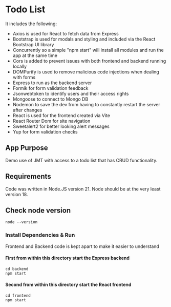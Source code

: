 # Todo List

It includes the following:

- Axios is used for React to fetch data from Express
- Bootstrap is used for modals and styling and included via the React Bootstrap UI library
- Concurrently so a simple "npm start" will install all modules and run the app at the same time
- Cors is added to prevent issues with both frontend and backend running locally
- DOMPurify is used to remove malicious code injections when dealing with forms
- Express to run as the backend server
- Formik for form validation feedback
- Jsonwebtoken to identify users and their access rights
- Mongoose to connect to Mongo DB
- Nodemon to save the dev from having to constantly restart the server after changes
- React is used for the frontend created via Vite
- React Router Dom for site navigation
- Sweetalert2 for better looking alert messages
- Yup for form validation checks


## App Purpose

Demo use of JMT with access to a todo list that has CRUD functionality.


## Requirements

Code was written in Node.JS version 21. Node should be at the very least version 18.



## Check node version

```
node --version
```

### Install Dependencies & Run

Frontend and Backend code is kept apart to make it easier to understand

#### First from within this directory start the Express backend
```
cd backend
npm start
```

#### Second from within this directory start the React frontend
```
cd frontend
npm start
```